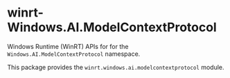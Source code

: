 <!-- warning: Please don't edit this file. It was automatically generated. -->

# winrt-Windows.AI.ModelContextProtocol

Windows Runtime (WinRT) APIs for for the `Windows.AI.ModelContextProtocol` namespace.

This package provides the `winrt.windows.ai.modelcontextprotocol` module.
